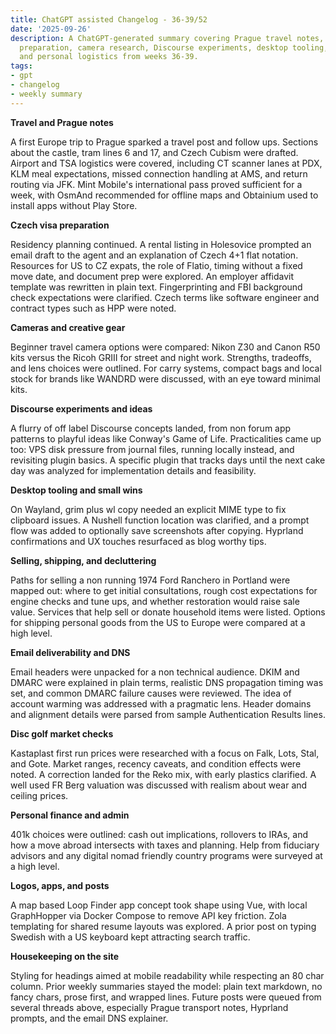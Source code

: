```yaml
---
title: ChatGPT assisted Changelog - 36-39/52
date: '2025-09-26'
description: A ChatGPT-generated summary covering Prague travel notes, Czech visa
  preparation, camera research, Discourse experiments, desktop tooling, email deliverability,
  and personal logistics from weeks 36-39.
tags:
- gpt
- changelog
- weekly summary
---
```


**Travel and Prague notes**

A first Europe trip to Prague sparked a travel post and follow ups. Sections
about the castle, tram lines 6 and 17, and Czech Cubism were drafted. Airport
and TSA logistics were covered, including CT scanner lanes at PDX, KLM meal
expectations, missed connection handling at AMS, and return routing via JFK.
Mint Mobile's international pass proved sufficient for a week, with OsmAnd
recommended for offline maps and Obtainium used to install apps without Play
Store.

**Czech visa preparation**

Residency planning continued. A rental listing in Holesovice prompted an email
draft to the agent and an explanation of Czech 4+1 flat notation. Resources for
US to CZ expats, the role of Flatio, timing without a fixed move date, and
document prep were explored. An employer affidavit template was rewritten in
plain text. Fingerprinting and FBI background check expectations were
clarified. Czech terms like software engineer and contract types such as HPP
were noted.

**Cameras and creative gear**

Beginner travel camera options were compared: Nikon Z30 and Canon R50 kits
versus the Ricoh GRIII for street and night work. Strengths, tradeoffs, and
lens choices were outlined. For carry systems, compact bags and local stock for
brands like WANDRD were discussed, with an eye toward minimal kits.

**Discourse experiments and ideas**

A flurry of off label Discourse concepts landed, from non forum app patterns to
playful ideas like Conway's Game of Life. Practicalities came up too: VPS disk
pressure from journal files, running locally instead, and revisiting plugin
basics. A specific plugin that tracks days until the next cake day was analyzed
for implementation details and feasibility.

**Desktop tooling and small wins**

On Wayland, grim plus wl copy needed an explicit MIME type to fix clipboard
issues. A Nushell function location was clarified, and a prompt flow was added
to optionally save screenshots after copying. Hyprland confirmations and UX
touches resurfaced as blog worthy tips.

**Selling, shipping, and decluttering**

Paths for selling a non running 1974 Ford Ranchero in Portland were mapped out:
where to get initial consultations, rough cost expectations for engine checks
and tune ups, and whether restoration would raise sale value. Services that
help sell or donate household items were listed. Options for shipping personal
goods from the US to Europe were compared at a high level.

**Email deliverability and DNS**

Email headers were unpacked for a non technical audience. DKIM and DMARC were
explained in plain terms, realistic DNS propagation timing was set, and common
DMARC failure causes were reviewed. The idea of account warming was addressed
with a pragmatic lens. Header domains and alignment details were parsed from
sample Authentication Results lines.

**Disc golf market checks**

Kastaplast first run prices were researched with a focus on Falk, Lots, Stal,
and Gote. Market ranges, recency caveats, and condition effects were noted. A
correction landed for the Reko mix, with early plastics clarified. A well used
FR Berg valuation was discussed with realism about wear and ceiling prices.

**Personal finance and admin**

401k choices were outlined: cash out implications, rollovers to IRAs, and how a
move abroad intersects with taxes and planning. Help from fiduciary advisors
and any digital nomad friendly country programs were surveyed at a high level.

**Logos, apps, and posts**

A map based Loop Finder app concept took shape using Vue, with local
GraphHopper via Docker Compose to remove API key friction. Zola templating for
shared resume layouts was explored. A prior post on typing Swedish with a US
keyboard kept attracting search traffic.

**Housekeeping on the site**

Styling for headings aimed at mobile readability while respecting an 80 char
column. Prior weekly summaries stayed the model: plain text markdown, no fancy
chars, prose first, and wrapped lines. Future posts were queued from several
threads above, especially Prague transport notes, Hyprland prompts, and the
email DNS explainer.
